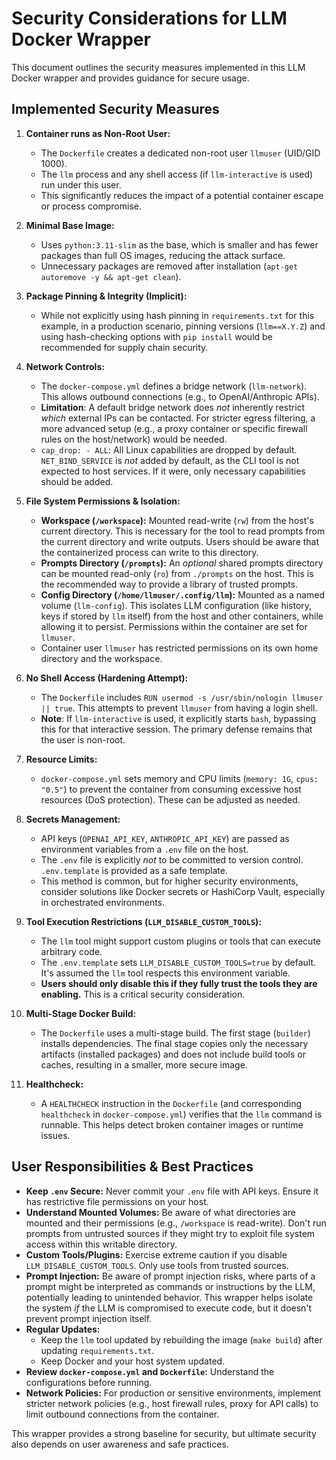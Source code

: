 # Security Considerations for LLM Docker Wrapper

This document outlines the security measures implemented in this LLM Docker wrapper and provides guidance for secure usage.

## Implemented Security Measures

1.  **Container runs as Non-Root User:**
    -   The `Dockerfile` creates a dedicated non-root user `llmuser` (UID/GID 1000).
    -   The `llm` process and any shell access (if `llm-interactive` is used) run under this user.
    -   This significantly reduces the impact of a potential container escape or process compromise.

2.  **Minimal Base Image:**
    -   Uses `python:3.11-slim` as the base, which is smaller and has fewer packages than full OS images, reducing the attack surface.
    -   Unnecessary packages are removed after installation (`apt-get autoremove -y && apt-get clean`).

3.  **Package Pinning & Integrity (Implicit):**
    -   While not explicitly using hash pinning in `requirements.txt` for this example, in a production scenario, pinning versions (`llm==X.Y.Z`) and using hash-checking options with `pip install` would be recommended for supply chain security.

4.  **Network Controls:**
    -   The `docker-compose.yml` defines a bridge network (`llm-network`). This allows outbound connections (e.g., to OpenAI/Anthropic APIs).
    -   **Limitation**: A default bridge network does *not* inherently restrict *which* external IPs can be contacted. For stricter egress filtering, a more advanced setup (e.g., a proxy container or specific firewall rules on the host/network) would be needed.
    -   `cap_drop: - ALL`: All Linux capabilities are dropped by default. `NET_BIND_SERVICE` is *not* added by default, as the CLI tool is not expected to host services. If it were, only necessary capabilities should be added.

5.  **File System Permissions & Isolation:**
    -   **Workspace (`/workspace`):** Mounted read-write (`rw`) from the host's current directory. This is necessary for the tool to read prompts from the current directory and write outputs. Users should be aware that the containerized process can write to this directory.
    -   **Prompts Directory (`/prompts`):** An *optional* shared prompts directory can be mounted read-only (`ro`) from `./prompts` on the host. This is the recommended way to provide a library of trusted prompts.
    -   **Config Directory (`/home/llmuser/.config/llm`):** Mounted as a named volume (`llm-config`). This isolates LLM configuration (like history, keys if stored by `llm` itself) from the host and other containers, while allowing it to persist. Permissions within the container are set for `llmuser`.
    -   Container user `llmuser` has restricted permissions on its own home directory and the workspace.

6.  **No Shell Access (Hardening Attempt):**
    -   The `Dockerfile` includes `RUN usermod -s /usr/sbin/nologin llmuser || true`. This attempts to prevent `llmuser` from having a login shell.
    -   **Note**: If `llm-interactive` is used, it explicitly starts `bash`, bypassing this for that interactive session. The primary defense remains that the user is non-root.

7.  **Resource Limits:**
    -   `docker-compose.yml` sets memory and CPU limits (`memory: 1G`, `cpus: "0.5"`) to prevent the container from consuming excessive host resources (DoS protection). These can be adjusted as needed.

8.  **Secrets Management:**
    -   API keys (`OPENAI_API_KEY`, `ANTHROPIC_API_KEY`) are passed as environment variables from a `.env` file on the host.
    -   The `.env` file is explicitly *not* to be committed to version control. `.env.template` is provided as a safe template.
    -   This method is common, but for higher security environments, consider solutions like Docker secrets or HashiCorp Vault, especially in orchestrated environments.

9.  **Tool Execution Restrictions (`LLM_DISABLE_CUSTOM_TOOLS`):**
    -   The `llm` tool might support custom plugins or tools that can execute arbitrary code.
    -   The `.env.template` sets `LLM_DISABLE_CUSTOM_TOOLS=true` by default. It's assumed the `llm` tool respects this environment variable.
    -   **Users should only disable this if they fully trust the tools they are enabling.** This is a critical security consideration.

10. **Multi-Stage Docker Build:**
    -   The `Dockerfile` uses a multi-stage build. The first stage (`builder`) installs dependencies. The final stage copies only the necessary artifacts (installed packages) and does not include build tools or caches, resulting in a smaller, more secure image.

11. **Healthcheck:**
    -   A `HEALTHCHECK` instruction in the `Dockerfile` (and corresponding `healthcheck` in `docker-compose.yml`) verifies that the `llm` command is runnable. This helps detect broken container images or runtime issues.

## User Responsibilities & Best Practices

-   **Keep `.env` Secure:** Never commit your `.env` file with API keys. Ensure it has restrictive file permissions on your host.
-   **Understand Mounted Volumes:** Be aware of what directories are mounted and their permissions (e.g., `/workspace` is read-write). Don't run prompts from untrusted sources if they might try to exploit file system access within this writable directory.
-   **Custom Tools/Plugins:** Exercise extreme caution if you disable `LLM_DISABLE_CUSTOM_TOOLS`. Only use tools from trusted sources.
-   **Prompt Injection:** Be aware of prompt injection risks, where parts of a prompt might be interpreted as commands or instructions by the LLM, potentially leading to unintended behavior. This wrapper helps isolate the system *if* the LLM is compromised to execute code, but it doesn't prevent prompt injection itself.
-   **Regular Updates:**
    -   Keep the `llm` tool updated by rebuilding the image (`make build`) after updating `requirements.txt`.
    -   Keep Docker and your host system updated.
-   **Review `docker-compose.yml` and `Dockerfile`:** Understand the configurations before running.
-   **Network Policies:** For production or sensitive environments, implement stricter network policies (e.g., host firewall rules, proxy for API calls) to limit outbound connections from the container.

This wrapper provides a strong baseline for security, but ultimate security also depends on user awareness and safe practices.
